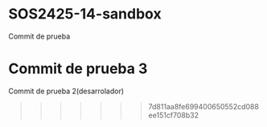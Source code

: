 # SOS2425-14-sandbox

Commit de prueba

Commit de prueba 3  
=======
Commit de prueba 2(desarrolador)

>>>>>>> 7d811aa8fe699400650552cd088ee151cf708b32

